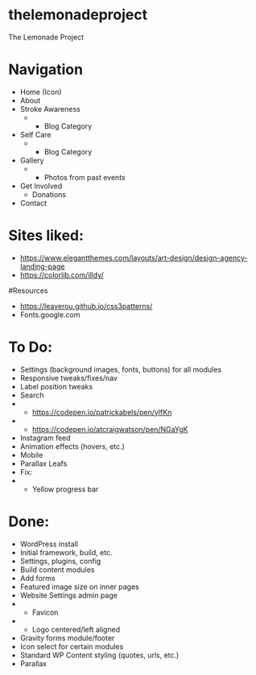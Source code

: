 # thelemonadeproject
The Lemonade Project

# Navigation
- Home (Icon)
- About
- Stroke Awareness 
	- - Blog Category
- Self Care
	- - Blog Category
- Gallery
	- - Photos from past events
- Get Involved
	- Donations
- Contact

# Sites liked:
- https://www.elegantthemes.com/layouts/art-design/design-agency-landing-page
- https://colorlib.com/illdy/

#Resources
- https://leaverou.github.io/css3patterns/
- Fonts.google.com

# To Do:
- Settings (background images, fonts, buttons) for all modules
- Responsive tweaks/fixes/nav
- Label position tweaks
- Search
- - https://codepen.io/patrickabels/pen/ylfKn
- - https://codepen.io/atcraigwatson/pen/NGaYgK
- Instagram feed
- Animation effects (hovers, etc.)
- Mobile
- Parallax Leafs
- Fix:
- - Yellow progress bar

# Done:
- WordPress install
- Initial framework, build, etc.
- Settings, plugins, config
- Build content modules
- Add forms
- Featured image size on inner pages
- Website Settings admin page
- - Favicon
- - Logo centered/left aligned
- Gravity forms module/footer
- Icon select for certain modules
- Standard WP Content styling (quotes, urls, etc.)
- Parallax